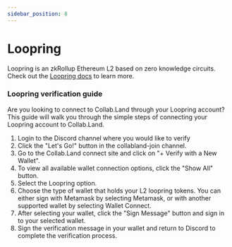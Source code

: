```yaml
---
sidebar_position: 8
---
```


# Loopring

Loopring is an zkRollup Ethereum L2 based on zero knowledge circuits. Check out the [Loopring docs](https://docs.loopring.io/en/) to learn more.

### Loopring verification guide

Are you looking to connect to Collab.Land through your Loopring account? This guide will walk you through the simple steps of connecting your Loopring account to Collab.Land.

1. Login to the Discord channel where you would like to verify
2. Click the "Let's Go!" button in the collabland-join channel.
3. Go to the Collab.Land connect site and click on "+ Verify with a New Wallet".
4. To view all available wallet connection options, click the "Show All" button.
5. Select the Loopring option.
6. Choose the type of wallet that holds your L2 loopring tokens. You can either sign with Metamask by selecting Metamask, or with another supported wallet by selecting Wallet Connect.
7. After selecting your wallet, click the "Sign Message" button and sign in to your selected wallet.
8. Sign the verification message in your wallet and return to Discord to complete the verification process.
